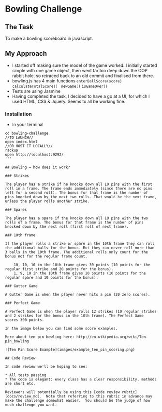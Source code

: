 
Bowling Challenge
=================

## The Task

To make a bowling scoreboard in javascript.

## My Approach

- I started off making sure the model of the game worked. I initially started simple with one game object, then went far too deep down the OOP rabbit hole, so retraced back to an old commit and finalised from there.
- bowling.js has 4 main functions ``` enterBallScore(score) ``` 
```calculateTotalScore() ```
```newGame()```
```isGameOver()```
- Tests are using Jasmine
- Having completed the task, I decided to have a go at a UI, for which I used HTML, CSS & Jquery.  Seems to all be working fine.

### Installation

- In your terminal
```git clone git@github.com:Timdavidcole/bowling-challenge.git
cd bowling-challenge
//TO LAUNCH//
open index.html
//OR HOST IT LOCALLY//
rackup
open http://localhost:9292/
'''

## Bowling — how does it work?

### Strikes

The player has a strike if he knocks down all 10 pins with the first roll in a frame. The frame ends immediately (since there are no pins left for a second roll). The bonus for that frame is the number of pins knocked down by the next two rolls. That would be the next frame, unless the player rolls another strike.

### Spares

The player has a spare if the knocks down all 10 pins with the two rolls of a frame. The bonus for that frame is the number of pins knocked down by the next roll (first roll of next frame).

### 10th frame

If the player rolls a strike or spare in the 10th frame they can roll the additional balls for the bonus. But they can never roll more than 3 balls in the 10th frame. The additional rolls only count for the bonus not for the regular frame count.

    10, 10, 10 in the 10th frame gives 30 points (10 points for the regular first strike and 20 points for the bonus).
    1, 9, 10 in the 10th frame gives 20 points (10 points for the regular spare and 10 points for the bonus).

### Gutter Game

A Gutter Game is when the player never hits a pin (20 zero scores).

### Perfect Game

A Perfect Game is when the player rolls 12 strikes (10 regular strikes and 2 strikes for the bonus in the 10th frame). The Perfect Game scores 300 points.

In the image below you can find some score examples.

More about ten pin bowling here: http://en.wikipedia.org/wiki/Ten-pin_bowling

![Ten Pin Score Example](images/example_ten_pin_scoring.png)

## Code Review

In code review we'll be hoping to see:

* All tests passing
* The code is elegant: every class has a clear responsibility, methods are short etc.

Reviewers will potentially be using this [code review rubric](docs/review.md).  Note that referring to this rubric in advance may make the challenge somewhat easier.  You should be the judge of how much challenge you want.

